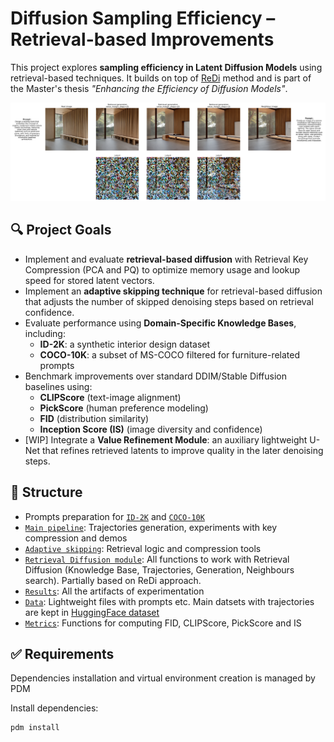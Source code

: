 # Diffusion Sampling Efficiency – Retrieval-based Improvements
This project explores **sampling efficiency in Latent Diffusion Models** using retrieval-based techniques. It builds on top of [ReDi](https://arxiv.org/pdf/2302.02285) method and is part of the Master's thesis *"Enhancing the Efficiency of Diffusion Models"*.

![Demo with compressed keys](/src/data/results/demo_with_latents.png)

## 🔍 Project Goals

- Implement and evaluate **retrieval-based diffusion** with Retrieval Key Compression (PCA and PQ) to optimize memory usage and lookup speed for stored latent vectors.
- Implement an **adaptive skipping technique** for retrieval-based diffusion that adjusts the number of skipped denoising steps based on retrieval confidence.
- Evaluate performance using **Domain-Specific Knowledge Bases**, including:
  - **ID-2K**: a synthetic interior design dataset
  - **COCO-10K**: a subset of MS-COCO filtered for furniture-related prompts
- Benchmark improvements over standard DDIM/Stable Diffusion baselines using:
  - **CLIPScore** (text-image alignment)
  - **PickScore** (human preference modeling)
  - **FID** (distribution similarity)
  - **Inception Score (IS)** (image diversity and confidence)
- [WIP] Integrate a **Value Refinement Module**: an auxiliary lightweight U-Net that refines retrieved latents to improve quality in the later denoising steps.

## 📂 Structure

- Prompts preparation for [`ID-2K`](/src/notebooks/stable/prompt.ipynb) and [`COCO-10K`](/src/notebooks/stable/coco_furniture_images.ipynb)
- [`Main pipeline`](/src/notebooks/whole%20pipeline.ipynb): Trajectories generation, experiments with key compression and demos
- [`Adaptive skipping`](/src/notebooks/adaptive_skipping.ipynb): Retrieval logic and compression tools
- [`Retrieval Diffusion module`](/src/retrieval/): All functions to work with Retrieval Diffusion (Knowledge Base, Trajectories, Generation, Neighbours search). Partially based on ReDi approach.
- [`Results`](/src/data/results/): All the artifacts of experimentation
- [`Data`](/src/data/): Lightweight files with prompts etc. Main datsets with trajectories are kept in [HuggingFace dataset](https://huggingface.co/datasets/ontenkutsenko/diffusion_trajectories)
- [`Metrics`](/src/metrics/): Functions for computing FID, CLIPScore, PickScore and IS

## ✅ Requirements

Dependencies installation and virtual environment creation is managed by PDM

Install dependencies:
```bash
pdm install
```